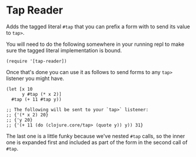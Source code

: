# Tap Reader

Adds the tagged literal `#tap` that you can prefix a form with to send its value
to `tap>`.

You will need to do the following somewhere in your running repl to make sure
the tagged literal implementation is bound.
```
(require '[tap-reader])
```

Once that's done you can use it as follows to send forms to any `tap>` listener
you might have.

```
(let [x 10
      y #tap (* x 2)]
  #tap (+ 11 #tap y))

;; The following will be sent to your `tap>` listener:
;; {'(* x 2) 20}
;; {'y 20}
;; {'(+ 11 (do (clojure.core/tap> (quote y)) y)) 31}
```

The last one is a little funky because we've nested `#tap` calls, so the inner
one is expanded first and included as part of the form in the second call of `#tap`.
